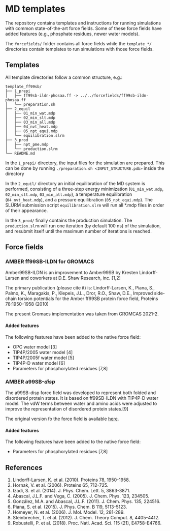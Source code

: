 # MD templates

The repository contains templates and instructions for running simulations with
common state-of-the-art force fields. Some of these force fields have added 
features (e.g., phosphate residues, newer water models).

The `forcefields/` folder contains all force fields while the `template_*/`
directories contain templates to run simulations with those force fields.


## Templates

All template directories follow a common structure, e.g.:

```
template_ff99sb/
├── 1_prepi
│   ├── ff99sb-ildn-phosaa.ff -> ../../forcefields/ff99sb-ildn-phosaa.ff
│   └── preparation.sh
├── 2_equil
│   ├── 01_min_wat.mdp
│   ├── 02_min_slt.mdp
│   ├── 03_min_all.mdp
│   ├── 04_nvt_heat.mdp
│   ├── 05_npt_equi.mdp
│   └── equilibration.slrm
├── 3_prod
│   ├── npt_pme.mdp
│   └── production.slrm
└── README.md
```

In the `1_prepi/` directory, the input files for the simulation are prepared. 
This can be done by running `./preparation.sh <INPUT_STRUCTURE.pdb>` 
inside the directory

In the `2_equil/` directory an initial equilibration of the MD system 
is performed, consisting of a three-step energy minimization 
(`01_min_wat.mdp`, `02_min_slt.mdp`, `03_min_all.mdp`), a temperature
equilibration (`04_nvt_heat.mdp`), and a pressure equilibration 
(`05_npt_equi.mdp`). The SLURM submission script `equilibration.slrm`
will run all *.mdp files in order of their appearance. 

In the `3_prod/` finally contains the production simulation. The
`production.slrm` will run one iteration (by default 100 ns) of the
simulation, and resubmit itself until the maximum number of iterations
is reached.

## Force fields

### AMBER ff99SB-ILDN  for GROMACS

Amber99SB-ILDN is an improvement to Amber99SB by Kresten Lindorff-Larsen and 
coworkers at D.E. Shaw Research, inc. [1,2]

The primary publication (please cite it) is:
Lindorff-Larsen, K., Piana, S., Palmo, K., Maragakis, P., Klepeis, J.L., 
Dror, R.O., Shaw, D.E., Improved side-chain torsion potentials for the Amber 
ff99SB protein force field, Proteins 78:1950–1958 (2010)

The present Gromacs implementation was taken from GROMCAS 2021-2. 

#### Added features

The following features have been added to the native force field:
* OPC water model [3]
* TIP4P/2005 water model [4]
* TIP4P/2005f water model [5]
* TIP4P-D water model [6]
* Parameters for phosphorylated residues [7,8]

### AMBER a99SB-*disp*

The a99SB-disp force field was developed to represent both folded and disordered 
protein states. It is based on ff99SB-ILDN with TIP4P-D water model. The vdW 
terms between water and amino acids were adjusted to improve the representation
of disordered protein states.[9]

The original version fo the force field is available 
[here](https://github.com/paulrobustelli/Force-Fields).

#### Added features

The following features have been added to the native force field:
* Parameters for phosphorylated residues [7,8]

## References

1.  Lindorff-Larsen, K. et al. (2010). Proteins 78, 1950-1958.
2.  Hornak, V. et al. (2006). Proteins 65, 712-725.
3.  Izadi, S. et al. (2014). J. Phys. Chem. Lett. 5, 3863-3871.
4.  Abascal, J.L.F. and Vega, C. (2005). J. Chem. Phys. 123, 234505.
5.  González, M.A. and Abascal, J.L.F. (2011). J. Chem. Phys. 135, 224516.
6.  Piana, S. et al. (2015). J. Phys. Chem. B 119, 5113-5123.
7.  Homeyer, N. et al. (2006). J. Mol. Model. 12, 281-289.
8.  Steinbrecher, T. et al. (2012). J. Chem. Theory Comput. 8, 4405-4412.
9.  Robustelli, P. et al. (2018). Proc. Natl. Acad. Sci. 115 (21), E4758-E4766.
